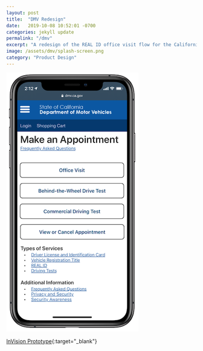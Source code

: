```yaml
---
layout: post
title:  "DMV Redesign"
date:   2019-10-08 10:52:01 -0700
categories: jekyll update
permalink: "/dmv"
excerpt: "A redesign of the REAL ID office visit flow for the California DMV."
image: /assets/dmv/splash-screen.png
category: "Product Design"
---
```


<img src="/assets/dmv/splash-screen.png" alt="splash" />

[InVision Prototype](https://invis.io/NEU60BEG58U){:target="_blank"}

